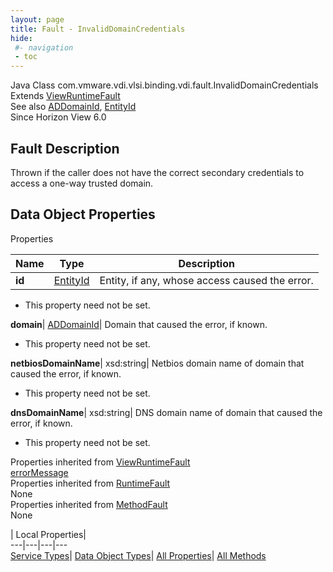 ```yaml
---
layout: page
title: Fault - InvalidDomainCredentials
hide:
 #- navigation
 - toc
---
```






Java Class
    com.vmware.vdi.vlsi.binding.vdi.fault.InvalidDomainCredentials  
Extends
     [ViewRuntimeFault](vdi.fault.ViewRuntimeFault.md)  
See also
     [ADDomainId](vdi.entity.ADDomainId.md), [EntityId](vdi.EntityId.md)  
Since 
    Horizon View 6.0

## Fault Description 

Thrown if the caller does not have the correct secondary credentials to access a one-way trusted domain. 

## Data Object Properties

Properties

Name |  Type |  Description   
---|---|---  
**id**| [EntityId](vdi.EntityId.md)|  Entity, if any, whose access caused the error.   


 * This property need not be set.

  
**domain**| [ADDomainId](vdi.entity.ADDomainId.md)|  Domain that caused the error, if known.   


 * This property need not be set.

  
**netbiosDomainName**|  xsd:string|  Netbios domain name of domain that caused the error, if known.   


 * This property need not be set.

  
**dnsDomainName**|  xsd:string|  DNS domain name of domain that caused the error, if known.   


 * This property need not be set.

  
Properties inherited from [ViewRuntimeFault](vdi.fault.ViewRuntimeFault.md)  
[errorMessage](vdi.fault.ViewRuntimeFault.md#errorMessage)  
Properties inherited from [RuntimeFault](vmodl.RuntimeFault.md)  
None  
Properties inherited from [MethodFault](vmodl.MethodFault.md)  
None  
  
  
 | Local Properties|   
---|---|---|---  
[Service Types](index-mo_types.md)| [Data Object Types](index-do_types.md)| [All Properties](index-properties.md)| [All Methods](index-methods.md)  
  
  

